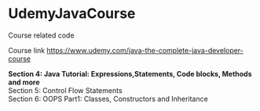 # UdemyJavaCourse
Course related code 

Course link
https://www.udemy.com/java-the-complete-java-developer-course

<b>Section 4: Java Tutorial: Expressions,Statements, Code blocks, Methods  and more</b></br>
Section 5: Control Flow Statements</br>
Section 6: OOPS Part1: Classes, Constructors and Inheritance</br>
